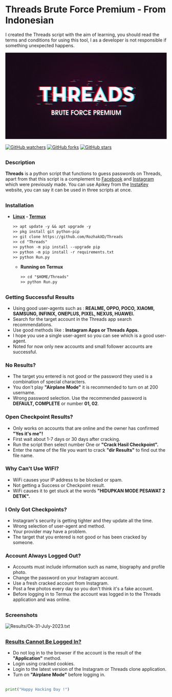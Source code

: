 # Threads Brute Force Premium - From Indonesian
I created the Threads script with the aim of learning, you should read the terms and conditions for using this tool, I as a developer is not responsible if something unexpected happens.
<p align="left"><img src="Data/Threads.jpg"/></p>

[![GitHub watchers](https://img.shields.io/github/watchers/rozhakxd/Threads.svg?style=social&label=Watch)](https://GitHub.com/rozhakxd/Threads/watchers/)
[![GitHub forks](https://img.shields.io/github/forks/rozhakxd/Threads.svg?style=social&label=Fork)](https://GitHub.com/rozhakxd/Threads/network/)
[![GitHub stars](https://img.shields.io/github/stars/rozhakxd/Threads.svg?style=social&label=Star)](https://GitHub.com/rozhakxd/Threads/stargazers/)


##

### Description
**Threads** is a python script that functions to guess passwords on Threads, apart from that this script is a complement to [Facebook](https://github.com/RozhakXD/Facemash) and [Instagram](https://github.com/RozhakXD/Premium) which were previously made. You can use Apikey from the [InstaKey](https://instakey.rozhak.xyz/register/) website, you can say it can be used in three scripts at once.

##
  
### Installation

- **[Linux](https://drive.google.com/file/d/1HJU0rAjP_Sq3QJJFkigIrEuDJ-xUuniA/view?usp=drive_link) - [Termux](https://f-droid.org/repo/com.termux_118.apk)**

  ```
  >> apt update -y && apt upgrade -y
  >> pkg install git python-pip 
  >> git clone https://github.com/RozhakXD/Threads
  >> cd "Threads"
  >> python -m pip install --upgrade pip
  >> python -m pip install -r requirements.txt
  >> python Run.py
  ```
  - **Running on Termux**
  
    ```
    >> cd "$HOME/Threads"
    >> python Run.py
    ```

##

### Getting Successful Results

- Using good user-agents such as : **REALME, OPPO, POCO, XIAOMI, SAMSUNG, INFINIX, ONEPLUS, PIXEL, NEXUS, HUAWEI.**
- Search for the target account in the Threads app search recommendations.
- Use good methods like : **Instagram Apps or Threads Apps.**
- I hope you use a single user-agent so you can see which is a good user-agent.
- Noted for now only new accounts and small follower accounts are successful.

### No Results?

- The target you entered is not good or the password they used is a combination of special characters.
- You don't play **"Airplane Mode"** it is recommended to turn on at 200 username.
- Wrong password selection. Use the recommended password is **DEFAULT, COMPLETE** or number **01, 02**.

### Open Checkpoint Results?

- Only works on accounts that are online and the owner has confirmed **"Yes it's me"!**
- First wait about 1-7 days or 30 days after cracking.
- Run the script then select number One or **"Crack Hasil Checkpoint".**
- Enter the name of the file you want to crack **"dir Results"** to find out the file name.

### Why Can't Use WIFI?

- WiFi causes your IP address to be blocked or spam.
- Not getting a Success or Checkpoint result.
- WiFi causes it to get stuck at the words **"HIDUPKAN MODE PESAWAT 2 DETIK".**

### I Only Got Checkpoints?

- Instagram's security is getting tighter and they update all the time.
- Wrong selection of user-agent and method.
- Your provider may have a problem.
- The target that you entered is not good or has been cracked by someone.

### Account Always Logged Out?

- Accounts must include information such as name, biography and profile photo.
- Change the password on your Instagram account.
- Use a fresh cracked account from Instagram.
- Post a few photos every day so you don't think it's a fake account.
- Before logging in to Termux the account was logged in to the Threads application and was online.

##

### Screenshots

![Results/Ok-31-July-2023.txt](https://github.com/RozhakXD/Threads/blob/main/Data/Ok-31-July-2023.png)

##

### [Results Cannot Be Logged In?](https://drive.google.com/file/d/10kp-862cR3HOuvWRqGx--ZM-Wg-0IG4d/view?usp=drive_link)

- Do not log in to the browser if the account is the result of the **"Application"** method.
- Login using cracked cookies.
- Login to the latest version of the Instagram or Threads clone application.
- Turn on **"Airplane Mode"** before logging in.

##

~~~python
print("Happy Hacking Day !")
~~~

